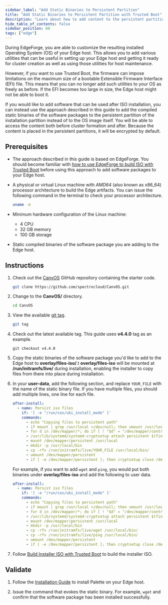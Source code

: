 ```yaml
---
sidebar_label: "Add Static Binaries to Persistent Partition"
title: "Add Static Binaries to Persistent Partition with Trusted Boot"
description: "Learn about how to add content to the persistent partition of your Edge host with Trusted Boot."
hide_table_of_contents: false
sidebar_position: 60
tags: ["edge"]
---
```


During EdgeForge, you are able to customize the resulting installed Operating System (OS) of your Edge host. This allows
you to add various utilities that can be useful in setting up your Edge host and getting it ready for cluster creation
as well as using those utilities for host maintenance.

However, if you want to use Trusted Boot, the firmware can impose limitations on the maximum size of a bootable
Extensible Firmware Interface (EFI) file. This means that you can no longer add such utilities to your OS as freely as
before. If the EFI becomes too large in size, the Edge host might not be able to boot it.

If you would like to add software that can be used after ISO installation, you can instead use the approach described in
this guide to add the compiled static binaries of the software packages to the persistent partition of the installation
partition instead of to the OS image itself. You will be able to access the content both before cluster formation and
after. Because the content is placed in the persistent partitions, it will be encrypted by default.

## Prerequisites

- The approach described in this guide is based on EdgeForge. You should become familiar with
  [how to use EdgeForge to build ISO with Trusted Boot](./build-trusted-iso.md) before using this approach to add
  software packages to your Edge host.

- A physical or virtual Linux machine with _AMD64_ (also known as x86_64) processor architecture to build the Edge
  artifacts. You can issue the following command in the terminal to check your processor architecture.

  ```bash
  uname -m
  ```

- Minimum hardware configuration of the Linux machine:

  - 4 CPU
  - 32 GB memory
  - 100 GB storage

- Static compiled binaries of the software package you are adding to the Edge host.

## Instructions

1. Check out the [CanvOS](https://github.com/spectrocloud/CanvOS.git) GitHub repository containing the starter code.

   ```bash
   git clone https://github.com/spectrocloud/CanvOS.git
   ```

2. Change to the **CanvOS/** directory.

   ```bash
   cd CanvOS
   ```

3. View the available [git tag](https://github.com/spectrocloud/CanvOS/tags).

   ```bash
   git tag
   ```

4. Check out the latest available tag. This guide uses **v4.4.0** tag as an example.

   ```shell
   git checkout v4.4.0
   ```

5. Copy the static binaries of the software package you'd like to add to the Edge host to **overlay/files-iso/**.t
   **overlay/files-iso** will be mounted at **/run/initramfs/live/** during installation, enabling the installer to copy
   files from there into place during installation.

6. In your **user-data**, add the following section, and replace `YOUR_FILE` with the name of the static binary file. If
   you have multiple files, you should add multiple lines, one line for each file.

   ```yaml {11}
   after-install:
     - name: Persist iso files
       if: '[ -e "/run/cos/uki_install_mode" ]'
       commands:
         - echo "Copying files to persistent path"
         - if mount | grep /usr/local >/dev/null; then umount /usr/local; fi
         - for d in /dev/mapper/*; do if [ ! "$d" = "/dev/mapper/control" ]; then cryptsetup close $d; fi; done
         - /usr/lib/systemd/systemd-cryptsetup attach persistent $(findfs PARTLABEL=persistent) - tpm2-device=auto
         - mount /dev/mapper/persistent /usr/local
         - mkdir -p /usr/local/bin
         - cp -rfv /run/initramfs/live/YOUR_FILE /usr/local/bin/
         - umount /dev/mapper/persistent
         - if [ -e /dev/mapper/persistent ]; then cryptsetup close /dev/mapper/persistent; fi
   ```

   For example, if you want to add `wget` and `ping`, you would put both binaries under **overlay/files-iso** and add
   the following to user data.

   ```yaml {11}
   after-install:
     - name: Persist iso files
       if: '[ -e "/run/cos/uki_install_mode" ]'
       commands:
         - echo "Copying files to persistent path"
         - if mount | grep /usr/local >/dev/null; then umount /usr/local; fi
         - for d in /dev/mapper/*; do if [ ! "$d" = "/dev/mapper/control" ]; then cryptsetup close $d; fi; done
         - /usr/lib/systemd/systemd-cryptsetup attach persistent $(findfs PARTLABEL=persistent) - tpm2-device=auto
         - mount /dev/mapper/persistent /usr/local
         - mkdir -p /usr/local/bin
         - cp -rfv /run/initramfs/live/wget /usr/local/bin/
         - cp -rfv /run/initramfs/live/ping /usr/local/bin/
         - umount /dev/mapper/persistent
         - if [ -e /dev/mapper/persistent ]; then cryptsetup close /dev/mapper/persistent; fi
   ```

7. Follow [Build Installer ISO with Trusted Boot](./build-trusted-iso.md) to build the installer ISO.

## Validate

1. Follow the [Installation Guide](../deployment-day2/install.md) to install Palette on your Edge host.

2. Issue the command that evokes the static binary. For example, `wget` and confirm that the software package has been
   installed successfully.
